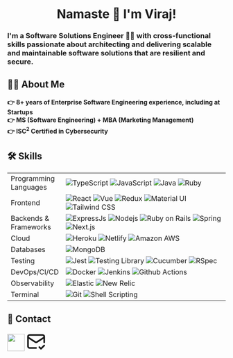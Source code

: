 <h1 align="center">Namaste 🙏 I'm Viraj!</h1>
<h3>I'm a Software Solutions Engineer 👨‍💻 with cross-functional skills passionate about architecting and delivering scalable and maintainable software solutions that are resilient and secure.</h3>

## 👨‍💻 About Me
<h4>
  👉 8+ years of Enterprise Software Engineering experience, including at Startups
  <br>
  👉 MS (Software Engineering) + MBA (Marketing Management)
  <br>
  👉 ISC<sup>2</sup> Certified in Cybersecurity
</h4>

## 🛠️ Skills
<table>
  <tbody>
    <tr>
      <td>Programming<br>Languages</td>
      <td>
        <img alt="TypeScript" src="https://img.shields.io/badge/-TypeScript-007ACC?style=flat-square&logo=typescript&logoColor=white" />
        <img alt="JavaScript" src="https://img.shields.io/badge/JavaScript-323330?style=flat-square&logo=javascript&logoColor=F7DF1E" />
        <img alt="Java" src="https://img.shields.io/badge/Java-ED8B00?style=flat-square&logo=openjdk&logoColor=white" />
        <img alt="Ruby" src="https://img.shields.io/badge/Ruby-CC342D?style=flat-square&logo=ruby&logoColor=white" />
      </td>
    </tr>
    <tr>
      <td>Frontend</td>
      <td>
        <img alt="React" src="https://img.shields.io/badge/React-20232A?style=flat-square&logo=react&logoColor=61DAFB" />
        <img alt="Vue" src="https://img.shields.io/badge/Vue.js-35495E?style=flat-square&logo=vue.js&logoColor=61DAFB" />
        <img alt="Redux" src="https://img.shields.io/badge/-Redux-764ABC?style=flat-square&logo=redux&logoColor=white" />
        <img alt="Material UI" src="https://img.shields.io/badge/Material--UI-0081CB?style=flat-square&logo=material-ui&logoColor=white" />
        <img alt="Tailwind CSS" src="https://img.shields.io/badge/Tailwind_CSS-38B2AC?style=flat-square&logo=tailwind-css&logoColor=white" />
      </td>
    </tr>
    <tr>
      <td>Backends &<br>Frameworks</td>
      <td>
        <img alt="ExpressJs" src="https://img.shields.io/badge/Express.js-404D59?style=flat-square&logo=Express&logoColor=white" />
        <img alt="Nodejs" src="https://img.shields.io/badge/-Nodejs-43853d?style=flat-square&logo=Node.js&logoColor=white" />
        <img alt="Ruby on Rails" src="https://img.shields.io/badge/Ruby_on_Rails-CC0000?style=flat-square&logo=ruby-on-rails&logoColor=white" />
        <img alt="Spring" src="https://img.shields.io/badge/Spring-6DB33F?style=flat-square&logo=spring&logoColor=white" />
        <img alt="Next.js" src="https://img.shields.io/badge/Next-black?style=flat-square&logo=nextdotjs&logoColor=white" />
      </td>
    </tr>
    <tr>
      <td>Cloud</td>
      <td>
        <img alt="Heroku" src="https://img.shields.io/badge/-Heroku-430098?style=flat-square&logo=heroku&logoColor=white" />
        <img alt="Netlify" src="https://img.shields.io/badge/Netlify-00C7B7?style=flat-square&logo=netlify&logoColor=white" />
        <img alt="Amazon AWS" src="https://img.shields.io/badge/Amazon_AWS-232F3E?style=flat-square&logo=amazon-aws&logoColor=white" />
      </td>
    </tr>
    <tr>
      <td>Databases</td>
      <td>
        <img alt="MongoDB" src="https://img.shields.io/badge/-MongoDB-13aa52?style=flat-square&logo=mongodb&logoColor=white" />
        <img alt="" src="https://img.shields.io/badge/PostgreSQL-316192?style=flat-square&logo=postgresql&logoColor=white" />
        <img alt="" src="https://img.shields.io/badge/MySQL-4479A1?style=flat-square&logo=mysql&logoColor=white" />
      </td>
    </tr>
    <tr>
      <td>Testing</td>
      <td>
        <img alt="Jest" src="https://img.shields.io/badge/Jest-323330?style=flat-square&logo=Jest&logoColor=white" />
        <img alt="Testing Library" src="https://img.shields.io/badge/testing%20library-323330?style=flat-square&logo=testing-library&logoColor=white" />
        <img alt="Cucumber" src="https://img.shields.io/badge/Cucumber_-_222222?style=flat-square&logo=Cucumber&logoColor=white" />
        <img alt="RSpec" src="https://img.shields.io/badge/RSpec-CC0000?style=flat-square&logo=ruby&logoColor=white" />
      </td>
    </tr>
    <tr>
      <td>DevOps/CI/CD</td>
      <td>
        <img alt="Docker" src="https://img.shields.io/badge/-Docker-46a2f1?style=flat-square&logo=docker&logoColor=white" />
        <img alt="Jenkins" src="https://img.shields.io/badge/Jenkins-D24939?style=flat-square&logo=Jenkins&logoColor=white" />
        <img alt="Github Actions" src="https://img.shields.io/badge/-Github_Actions-2088FF?style=flat-square&logo=github-actions&logoColor=white" />
      </td>
    </tr>
    <tr>
      <td>Observability</td>
      <td>
        <img alt="Elastic" src="https://img.shields.io/badge/Elastic-005571?style=flat-square&logo=Elastic&logoColor=white" />
        <img alt="New Relic" src="https://img.shields.io/badge/NewRelic-1CE783?style=flat-square&logo=New+Relic&logoColor=white" />
      </td>
    </tr>
    <tr>
      <td>Terminal</td>
      <td>
        <img alt="Git" src="https://img.shields.io/badge/-Git-F05032?style=flat-square&logo=git&logoColor=white" />
        <img alt="Shell Scripting" src="https://img.shields.io/badge/Shell_Scripting-121011?style=flat-square&logo=gnu-bash&logoColor=white" />
      </td>
    </tr>
  </tbody>
</table>

## 📧 Contact
<a href="https://www.linkedin.com/in/virajkulkarni14/" target="_blank" rel="noopener noreferrer"><img src="https://www.vectorlogo.zone/logos/linkedin/linkedin-icon.svg" width="40" height="40"/></a>
<a href="mailto:mail@virajkulkarni.me">
  <svg xmlns="http://www.w3.org/2000/svg" width="45" height="45" viewBox="0 0 24 24" fill="none" stroke="currentColor" stroke-width="2" stroke-linecap="round" stroke-linejoin="round" class="lucide lucide-mail-check"><path d="M22 13V6a2 2 0 0 0-2-2H4a2 2 0 0 0-2 2v12c0 1.1.9 2 2 2h8"/><path d="m22 7-8.97 5.7a1.94 1.94 0 0 1-2.06 0L2 7"/><path d="m16 19 2 2 4-4"/>
</a>
